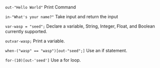 
`out-"Hello World"` Print Command

`in-"What's your name?"` Take input and return the input

`var-wasp = "seed";` Declare a variable, String, Integer, Float, and Boolean currently supported.

`outvar-wasp;` Print a variable.

`when-("wasp" == "wasp")[out-"seed";]` Use an if statement.

`for-(10)[out-'seed']` Use a for loop.